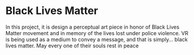 # Black Lives Matter

In this project, it is design a perceptual art piece in honor of Black Lives Matter movement and in memory of the lives lost under police violence. VR is being used as a medium to convey a message, and that is simply… black lives matter. May every one of their souls rest in peace

